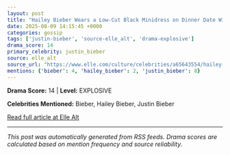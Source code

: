 ```yaml
---
layout: post
title: "Hailey Bieber Wears a Low-Cut Black Minidress on Dinner Date With Justin Bieber"
date: 2025-08-09 14:15:45 +0000
categories: gossip
tags: ['justin-bieber', 'source-elle_alt', 'drama-explosive']
drama_score: 14
primary_celebrity: justin_bieber
source: elle_alt
source_url: "https://www.elle.com/culture/celebrities/a65643554/hailey-bieber-black-minidress-dinner-date-justin-bieber/"
mentions: {'bieber': 4, 'hailey_bieber': 2, 'justin_bieber': 8}
---
```




**Drama Score:** 14 | **Level:** EXPLOSIVE

**Celebrities Mentioned:** Bieber, Hailey Bieber, Justin Bieber

[Read full article at Elle Alt](https://www.elle.com/culture/celebrities/a65643554/hailey-bieber-black-minidress-dinner-date-justin-bieber/)

---
*This post was automatically generated from RSS feeds. Drama scores are calculated based on mention frequency and source reliability.*
